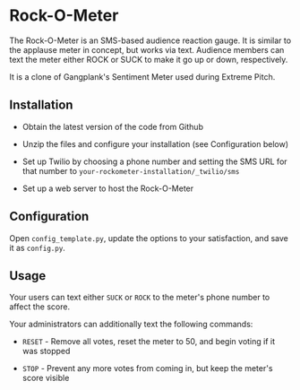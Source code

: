 # Rock-O-Meter
The Rock-O-Meter is an SMS-based audience reaction gauge. It is similar to the applause meter in concept, but works via text. Audience members can text the meter either ROCK or SUCK to make it go up or down, respectively.

It is a clone of Gangplank's Sentiment Meter used during Extreme Pitch.

## Installation

 * Obtain the latest version of the code from Github

 * Unzip the files and configure your installation (see Configuration below)

 * Set up Twilio by choosing a phone number and setting the SMS URL for that number to `your-rockometer-installation/_twilio/sms`

 * Set up a web server to host the Rock-O-Meter


## Configuration

Open `config_template.py`, update the options to your satisfaction, and save it as `config.py`.


## Usage

Your users can text either `SUCK` or `ROCK` to the meter's phone number to affect the score.

Your administrators can additionally text the following commands:

 * `RESET` - Remove all votes, reset the meter to 50, and begin voting if it was stopped

 * `STOP` - Prevent any more votes from coming in, but keep the meter's score visible